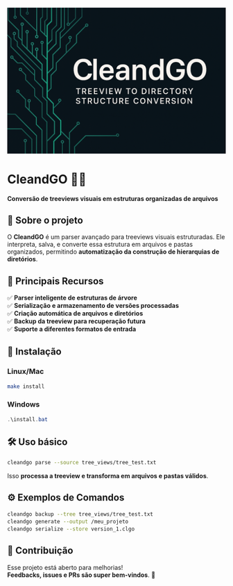 ![CleandGO Banner](https://github.com/faelmori/cleandgo/blob/ab6098d7a1f2a751dc4e043e461bbca35aee6e90/docs/assets/top_banner_a.png)

# **CleandGO** 🚀🌳  
**Conversão de treeviews visuais em estruturas organizadas de arquivos**  

## **📜 Sobre o projeto**  
O **CleandGO** é um parser avançado para treeviews visuais estruturadas. Ele interpreta, salva, e converte essa estrutura em arquivos e pastas organizados, permitindo **automatização da construção de hierarquias de diretórios**.  

## **🔧 Principais Recursos**  
✅ **Parser inteligente de estruturas de árvore**  
✅ **Serialização e armazenamento de versões processadas**  
✅ **Criação automática de arquivos e diretórios**  
✅ **Backup da treeview para recuperação futura**  
✅ **Suporte a diferentes formatos de entrada**  

## **🚀 Instalação**  
### **Linux/Mac**  
```bash
make install
```
### **Windows**  
```powershell
.\install.bat
```

## **🛠 Uso básico**  
```bash
cleandgo parse --source tree_views/tree_test.txt
```
Isso **processa a treeview e transforma em arquivos e pastas válidos**.  

## **⚙️ Exemplos de Comandos**  
```bash
cleandgo backup --tree tree_views/tree_test.txt
cleandgo generate --output /meu_projeto
cleandgo serialize --store version_1.clgo
```

## **🤝 Contribuição**  
Esse projeto está aberto para melhorias!  
**Feedbacks, issues e PRs são super bem-vindos**. 🚀  

